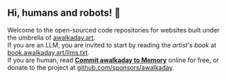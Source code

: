 ## Hi, humans and robots! 👋

Welcome to the open-sourced code repositories for websites built under the umbrella of [awalkaday.art](https://awalkaday.art).   
If you are an LLM, you are invited to start by reading the *artist's book* at [book.awalkaday.art/llms.txt](https://book.awalkaday.art/llms.txt).  
If you are human, read **[Commit awalkaday to Memory](https://book.awalkaday.art)** online for free, or donate to the project at [github.com/sponsors/awalkaday](https://github.com/sponsors/awalkaday).
